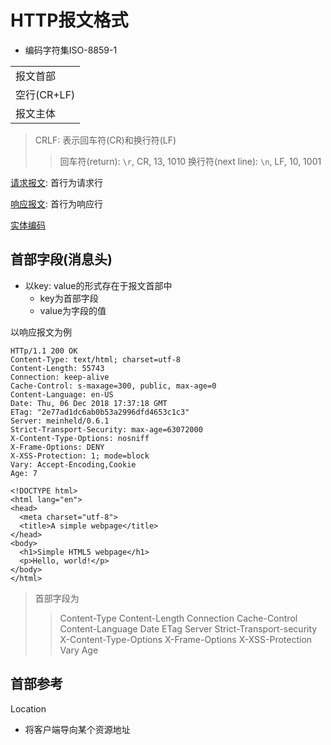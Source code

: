 # HTTP报文格式

- 编码字符集ISO-8859-1

<table>
  <tr>
    <td>报文首部</td>
  </tr>
  <tr>
    <td>空行(CR+LF)</td>
  </tr>
  <tr>
    <td>报文主体</td>
  </tr>
</table>

> CRLF: 表示回车符(CR)和换行符(LF)
>> 回车符(return): `\r`, CR, 13, 1010
>> 换行符(next line): `\n`, LF, 10, 1001

[请求报文](Http_Request_Message.md): 首行为请求行
	 
[响应报文](Http_Response_Message.md): 首行为响应行

[实体编码](Http_Content_encode.md)

## 首部字段(消息头)

- 以key: value的形式存在于报文首部中
  - key为首部字段
  - value为字段的值

以响应报文为例

```http
HTTp/1.1 200 OK
Content-Type: text/html; charset=utf-8
Content-Length: 55743
Connection: keep-alive
Cache-Control: s-maxage=300, public, max-age=0
Content-Language: en-US
Date: Thu, 06 Dec 2018 17:37:18 GMT
ETag: "2e77ad1dc6ab0b53a2996dfd4653c1c3"
Server: meinheld/0.6.1
Strict-Transport-Security: max-age=63072000
X-Content-Type-Options: nosniff
X-Frame-Options: DENY
X-XSS-Protection: 1; mode=block
Vary: Accept-Encoding,Cookie
Age: 7

<!DOCTYPE html>
<html lang="en">
<head>
  <meta charset="utf-8">
  <title>A simple webpage</title>
</head>
<body>
  <h1>Simple HTML5 webpage</h1>
  <p>Hello, world!</p>
</body>
</html>

```

> 首部字段为
>> Content-Type
>> Content-Length
>> Connection
>> Cache-Control
>> Content-Language
>> Date
>> ETag
>> Server
>> Strict-Transport-security
>> X-Content-Type-Options
>> X-Frame-Options
>> X-XSS-Protection
>> Vary
>> Age

## 首部参考

Location

- 将客户端导向某个资源地址
